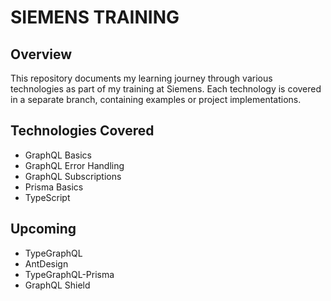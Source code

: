 # SIEMENS TRAINING

## Overview

This repository documents my learning journey through various technologies as part of my training at Siemens. Each technology is covered in a separate branch, containing examples or project implementations.

## Technologies Covered

- GraphQL Basics
- GraphQL Error Handling
- GraphQL Subscriptions
- Prisma Basics
- TypeScript

## Upcoming

- TypeGraphQL
- AntDesign
- TypeGraphQL-Prisma
- GraphQL Shield
